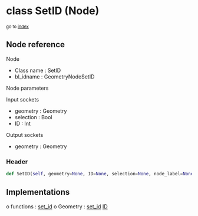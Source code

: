 # class SetID (Node)

<sub>go to [index](/docs/index.md)</sub>

## Node reference

Node
 - Class name : SetID
 - bl_idname : GeometryNodeSetID

Node parameters

Input sockets
 - geometry : Geometry
 - selection : Bool
 - ID : Int

Output sockets
 - geometry : Geometry

### Header

``` python
def SetID(self, geometry=None, ID=None, selection=None, node_label=None, node_color=None):
```

## Implementations

o functions : [set_id](/docs/GeoNodes_classes/set_id.md)
o Geometry : [set_id](/docs/GeoNodes_classes/set_id.md) [ID](/docs/GeoNodes_classes/ID.md) 

